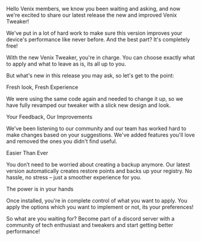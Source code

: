 Hello Venix members, we know you been waiting and asking, and now we're excited to share our latest release the new and improved Venix Tweaker!

We've put in a lot of hard work to make sure this version improves your device's performance like never before. And the best part? It's completely free!



With the new Venix Tweaker, you're in charge. You can choose exactly what to apply and what to
leave as is, its all up to you.


But what's new in this release you may ask, so let's get to the point:


<div class="bubble">Fresh look, Fresh Experience</div>

We were using the same code again and needed to change it up, so we have fully revamped our
tweaker with a slick new design and look.

<div class="bubble">Your Feedback, Our Improvements</div>

We've been listening to our community and our team has worked hard to make changes based on
your suggestions. We've added features you'll love and removed the ones you didn't find useful.

<div class="bubble">Easier Than Ever</div>

You don’t need to be worried about creating a backup anymore. Our latest version automatically
creates restore points and backs up your registry. No hassle, no stress – just a smoother experience
for you.

<div class="bubble">The power is in your hands</div>

Once installed, you're in complete control of what you want to apply. You apply the options which you
want to implement or not, its your preferences!

So what are you waiting for? Become part of a discord server with a community of tech enthusiast and
tweakers and start getting better performance!
